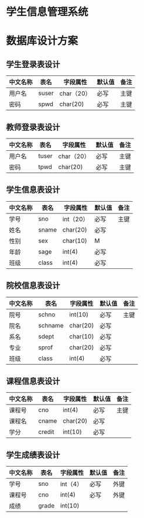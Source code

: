 # 学生信息管理系统


# 数据库设计方案

## 学生登录表设计
| 中文名称 | 表名 | 字段属性 | 默认值 | 备注 |
|---------|-----|---------|-------|------|
| 用户名 | suser | char（20）| 必写 | 主键 |
| 密码 | spwd | char(20) | 必写 | 主键 |

## 教师登录表设计
| 中文名称 | 表名 | 字段属性 | 默认值 | 备注 |
|---------|-----|---------|-------|------|
| 用户名 | tuser | char（20）| 必写 | 主键 |
| 密码 | tpwd | char(20) | 必写 | 主键 |

## 学生信息表设计
| 中文名称 | 表名 | 字段属性 | 默认值 | 备注 |
|---------|-----|---------|-------|------|
| 学号 | sno | int（20）| 必写 | 主键 |
| 姓名 | sname | char(20) | 必写 |    |
| 性别 | sex | char(10) | M |    |
| 年龄 | sage | int(4) | 必写 |    |
| 班级 | class | int(4) | 必写 |    |


## 院校信息表设计
| 中文名称 | 表名 | 字段属性 | 默认值 | 备注 |
|---------|-----|---------|-------|------|
| 院号 | schno | int(10) | 必写 | 主键 |  
| 院名 | schname | char(20) | 必写 |     |
| 系名 | sdept | char(10) | 必写 |    |
| 专业 | sprof | char(20) | 必写 |    |  
| 班级 | class | int(4) | 必写 |    |


## 课程信息表设计
| 中文名称 | 表名 | 字段属性 | 默认值 | 备注 |
|---------|-----|---------|-------|------|
| 课程号 | cno | int(4) | 必写 | 主键 |
| 课程名 | cname | char(20) | 必写 |    |
| 学分 | credit | int(10) | 必写 |    |


## 学生成绩表设计
| 中文名称 | 表名 | 字段属性 | 默认值 | 备注 |
|---------|-----|---------|-------|------|
| 学号 | sno | int（4）| 必写 | 外键 |
| 课程号 | cno | int(4) | 必写 | 外键 |
| 成绩 | grade | int(10) |    |    |
